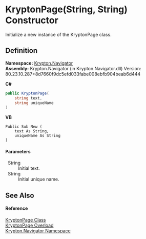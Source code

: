 # KryptonPage(String, String) Constructor


Initialize a new instance of the KryptonPage class.



## Definition
**Namespace:** <a href="a21ac074-d119-3dc6-bd1c-d3a12c0128bc.md">Krypton.Navigator</a>  
**Assembly:** Krypton.Navigator (in Krypton.Navigator.dll) Version: 80.23.10.287+8d7660f9dc5efd033fabe008ebfb904beab6d444

**C#**
``` C#
public KryptonPage(
	string text,
	string uniqueName
)
```
**VB**
``` VB
Public Sub New ( 
	text As String,
	uniqueName As String
)
```



#### Parameters
<dl><dt>  String</dt><dd>Initial text.</dd><dt>  String</dt><dd>Initial unique name.</dd></dl>

## See Also


#### Reference
<a href="6152055e-8626-d35d-405b-6d965a03471a.md">KryptonPage Class</a>  
<a href="badfe847-aa91-880d-0d8a-a3efc476a136.md">KryptonPage Overload</a>  
<a href="a21ac074-d119-3dc6-bd1c-d3a12c0128bc.md">Krypton.Navigator Namespace</a>  

